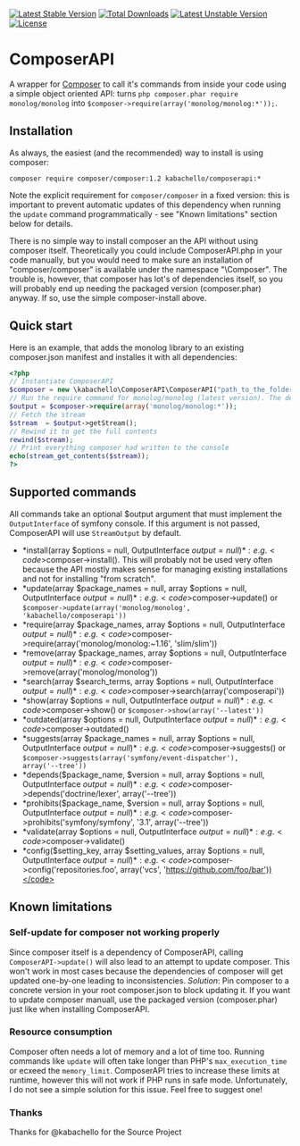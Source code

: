[![Latest Stable Version](https://poser.pugx.org/strausmann/composerapi/v/stable)](https://packagist.org/packages/strausmann/composerapi)
[![Total Downloads](https://poser.pugx.org/strausmann/composerapi/downloads)](https://packagist.org/packages/strausmann/composerapi)
[![Latest Unstable Version](https://poser.pugx.org/strausmann/composerapi/v/unstable)](https://packagist.org/packages/strausmann/composerapi)
[![License](https://poser.pugx.org/strausmann/composerapi/license)](https://packagist.org/packages/strausmann/composerapi)

# ComposerAPI
A wrapper for [Composer](http://getcomposer.org) to call it's commands from inside your code using a simple object oriented API: turns <code>php composer.phar require monolog/monolog</code> into <code>$composer->require(array('monolog/monolog:*'));</code>.

## Installation
As always, the easiest (and the recommended) way to install is using composer:
```
composer require composer/composer:1.2 kabachello/composerapi:*
```

Note the explicit requirement for <code>composer/composer</code> in a fixed version: this is important to prevent automatic updates of this dependency when running the <code>update</code> command programmatically - see "Known limitations" section below for details.

There is no simple way to install composer an the API without using composer itself. Theoretically you could include ComposerAPI.php in your code manually, but you would need to make sure an installation of "composer/composer" is available under the namespace "\Composer". The trouble is, however, that composer has lot's of dependencies itself, so you will probably end up needing the packaged version (composer.phar) anyway. If so, use the simple composer-install above.

## Quick start
Here is an example, that adds the monolog library to an existing composer.json manifest and installes it with all dependencies:
```php
<?php
// Instantiate ComposerAPI
$composer = new \kabachello\ComposerAPI\ComposerAPI("path_to_the_folder_with_your_composer_json");
// Run the require command for monolog/monolog (latest version). The default output will be symfony's StreamOutput
$output = $composer->require(array('monolog/monolog:*'));
// Fetch the stream
$stream  = $output->getStream();
// Rewind it to get the full contents
rewind($stream);
// Print everything composer had written to the console
echo(stream_get_contents($stream));
?>
```

## Supported commands
All commands take an optional $output argument that must implement the <code>OutputInterface</code> of symfony console. If this argument is not passed, ComposerAPI will use <code>StreamOutput</code> by default.

- *install(array $options = null, OutputInterface $output = null)*: 
e.g. <code>$composer->install()</code>. This will probably not be used very often because the API mostly makes sense for managing existing installations and not for installing "from scratch".
- *update(array $package_names = null, array $options = null, OutputInterface $output = null)*: 
e.g. <code>$composer->update()</code> or <code>$composer->update(array('monolog/monolog', 'kabachello/composerapi'))</code>
- *require(array $package_names, array $options = null, OutputInterface $output = null)*: 
e.g. <code>$composer->require(array('monolog/monolog:~1.16', 'slim/slim'))</code>
- *remove(array $package_names, array $options = null, OutputInterface $output = null)*: 
e.g. <code>$composer->remove(array('monolog/monolog'))</code>
- *search(array $search_terms, array $options = null, OutputInterface $output = null)*: 
e.g. <code>$composer->search(array('composerapi'))</code>
- *show(array $options = null, OutputInterface $output = null)*: 
e.g. <code>$composer->show()</code> or <code>$composer->show(array('--latest'))</code>
- *outdated(array $options = null, OutputInterface $output = null)*: 
e.g. <code>$composer->outdated()</code>
- *suggests(array $package_names = null, array $options = null, OutputInterface $output = null)*: 
e.g. <code>$composer->suggests()</code> or <code>$composer->suggests(array('symfony/event-dispatcher'), array('--tree'))</code>
- *depends($package_name, $version = null, array $options = null, OutputInterface $output = null)*: 
e.g. <code>$composer->depends('doctrine/lexer', array('--tree'))</code>
- *prohibits($package_name, $version = null, array $options = null, OutputInterface $output = null)*: 
e.g. <code>$composer->prohibits('symfony/symfony', '3.1', array('--tree'))</code>
- *validate(array $options = null, OutputInterface $output = null)*: 
e.g. <code>$composer->validate()</code>
- *config($setting_key, array $setting_values, array $options = null, OutputInterface $output = null)*: 
e.g. <code>$composer->config('repositories.foo', array('vcs', 'https://github.com/foo/bar'))</code>

## Known limitations

### Self-update for composer not working properly
Since composer itself is a dependency of ComposerAPI, calling <code>ComposerAPI->update()</code> will also lead to an attempt to update composer. This won't work in most cases because the dependencies of composer will get updated one-by-one leading to inconsistencies.
*Solution*: Pin composer to a concrete version in your root composer.json to block updating it. If you want to update composer manuall, use the packaged version (composer.phar) just like when installing ComposerAPI.

### Resource consumption
Composer often needs a lot of memory and a lot of time too. Running commands like <code>update</code> will often take longer than PHP's <code>max_execution_time</code> or ecxeed the <code>memory_limit</code>. ComposerAPI tries to increase these limits at runtime, however this will not work if PHP runs in safe mode. Unfortunately, I do not see a simple solution for this issue. Feel free to suggest one!

### Thanks
Thanks for @kabachello for the Source Project
